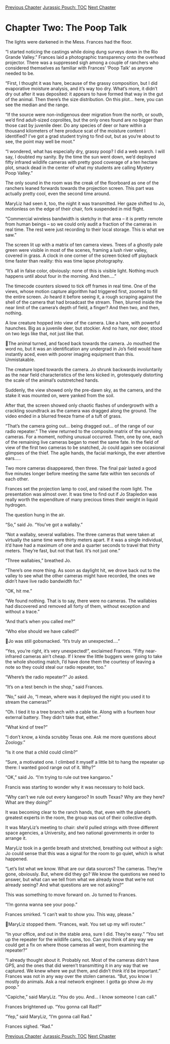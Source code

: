 [Previous Chapter](ch01.md) [Jurassic Pouch: TOC](README.md) [Next Chapter](ch03.md)

# Chapter Two: The Poop Talk

The lights were darkened in the Mess. Frances had the floor.

“I started noticing the castings while doing dung surveys down in the Rio Grande Valley.”
Frances laid a photographic transparency onto the overhead projector.
There was a suppressed sigh among a couple of ranchers who considered themselves as familiar with
Frances’ ‘Poop Talk’ as anyone needed to be.

“First, I thought it was hare, because of the grassy composition, but I did evaporative moisture analysis,
and it’s way too dry. What’s more, it didn’t dry out after it was deposited: it appears to have formed that
way in the gut of the animal. Then there’s the size distribution. On this plot… here, you can see the
median and the range.

“If the source were non-indigenous deer migration from the north, or south, we’d find adult-sized
coprolites, but the only ones found are no bigger than those cast by juvenile deer. Do any species of
deer or hare within a thousand kilometers of here produce scat of the moisture content I identified? I’ve
got a grad student trying to find out, but as you’re about to see, the point may well be moot.”

“I wondered, what has especially dry, grassy poop? I did a web search. I will say, I doubted my sanity.
By the time the sun went down, we’d deployed fifty infrared wildlife cameras with pretty good
coverage of a ten hectare plot, smack dead in the center of what my students are calling Mystery Poop
Valley.”

The only sound in the room was the creak of the floorboard as one of the ranchers leaned forwards
towards the projection screen. This part was actually pretty cool, even the second time around.

MaryLiz had seen it, too, the night it was transmitted. Her gaze shifted to Jo, motionless on the edge of
their chair, fork suspended in mid flight.

“Commercial wireless bandwidth is sketchy in that area – it is pretty remote from human beings – so
we could only audit a fraction of the cameras in real time. The rest were just recording to their local
storage. This is what we saw.”

The screen lit up with a matrix of ten camera views. Trees of a ghostly pale green were visible in most
of the scenes, framing a lush river valley, covered in grass. A clock in one corner of the screen ticked
off playback time faster than reality: this was time lapse photography.

“It’s all in false color, obviously: none of this is visible light. Nothing much happens until about four in
the morning. And then….”

The timecode counters slowed to tick off frames in real time. One of the views, whose motion capture
algorithm had triggered first, zoomed to fill the entire screen. Jo heard it before seeing it, a rough
scraping against the shell of the camera that had broadcast the stream. Then, blurred inside the near
limit of the camera’s depth of field, a finger? And then two, and then, nothing.

A low creature hopped into view of the camera. Like a hare, with powerful haunches. Big as a juvenile
deer, but stockier. And no hare, nor deer, stood on two legs like that, not just like that.

The animal turned, and faced back towards the camera. Jo mouthed the word no, but it was an
identification any undergrad in Jo’s field would have instantly aced, even with poorer imaging
equipment than this. Unmistakable.

The creature loped towards the camera. Jo shrunk backwards involuntarily as the near field
characteristics of the lens kicked in, grotesquely distorting the scale of the animal’s outstretched hands.

Suddenly, the view showed only the pre-dawn sky, as the camera, and the stake it was mounted on,
were yanked from the soil.

After that, the screen showed only chaotic flashes of undergrowth with a crackling soundtrack as the
camera was dragged along the ground. The video ended in a blurred freeze frame of a tuft of grass.

“That’s the camera going out… being dragged out… of the range of our radio repeater.”
The view returned to the composite matrix of the surviving cameras. For a moment, nothing unusual
occurred. Then, one by one, each of the remaining live cameras began to meet the same fate. In the
field of view of the first two cameras to be snatched, Jo could again see occasional glimpses of the
thief. The agile hands, the facial markings, the ever attentive ears…..

Two more cameras disappeared, then three. The final pair lasted a good five minutes longer before
meeting the same fate within ten seconds of each other.

Frances set the projection lamp to cool, and raised the room light. The presentation was almost over. It
was time to find out if Jo Stapledon was really worth the expenditure of many precious times their
weight in liquid hydrogen.

The question hung in the air.

“So,” said Jo. “You’ve got a wallaby.”

“Not a wallaby, several wallabies. The three cameras that were taken at virtually the same time were
thirty meters apart. If it was a single individual, it’d have had a maximum of one and a quarter seconds
to travel that thirty meters. They’re fast, but not that fast. It’s not just one.”

“Three wallabies,” breathed Jo.

“There’s one more thing. As soon as daylight hit, we drove back out to the valley to see what the other
cameras might have recorded, the ones we didn’t have live radio bandwidth for.”

“OK, hit me.”

“We found nothing. That is to say, there were no cameras. The wallabies had discovered and removed
all forty of them, without exception and without a trace.”

“And that’s when you called me?”

“Who else should we have called?”

Jo was still gobsmacked. “It’s truly an unexpected....”

“Yes, you’re right, it’s very unexpected!”, exclaimed Frances. “Fifty near-infrared cameras ain’t cheap.
If I knew the little buggers were going to take the whole shooting match, I’d have done them the
courtesy of leaving a note so they could steal our radio repeater, too.”

“Where’s the radio repeater?” Jo asked.

“It’s on a test bench in the shop,” said Frances.

“No,” said Jo, “I mean, where was it deployed the night you used it to stream the cameras?”

“Oh. I tied it to a tree branch with a cable tie. Along with a fourteen hour external battery. They didn’t take
that, either.”

“What kind of tree?”

“I don’t know, a kinda scrubby Texas one. Ask me more questions about Zoology.”

“Is it one that a child could climb?”

“Sure, a motivated one. I climbed it myself a little bit to hang the repeater up there: I wanted good
range out of it. Why?”

“OK,” said Jo. “I’m trying to rule out tree kangaroo.”

Francis was starting to wonder why it was necessary to hold back.

“Why can’t we rule out every kangaroo? In south Texas? Why are they here? What are they doing?”

It was becoming clear to the ranch hands, that, even with the planet’s greatest experts in the room, the
group was out of their collective depth.

It was MaryLiz’s meeting to chair: she’d pulled strings with three different space agencies, a
University, and two national governments in order to arrange it.

MaryLiz took in a gentle breath and stretched, breathing out without a sigh: Jo could sense that this was
a signal for the room to go quiet, which is what happened.

“Let’s list what we know. What are our data sources? The cameras. They’re gone, obviously. But,
where did they go? We know the questions we need to answer, but what can we tell from what we
already know that we’re not already seeing? And what questions are we not asking?”

This was something to move forward on. Jo turned to Frances.

“I’m gonna wanna see your poop.”

Frances smirked. “I can’t wait to show you. This way, please.”

MaryLiz stopped them. “Frances, wait. You set up my wifi router.”

“In your office, and out in the stable area, sure I did. They’re easy.”
“You set up the repeater for the wildlife cams, too. Can you think of any way we could get a fix on
where those cameras all went, from examining the repeater?”

“I already thought about it. Probably not. Most of the cameras didn’t have GPS, and the ones that did
weren’t transmitting it in any way that we captured. We knew where we put them, and didn’t think it’d
be important.” Frances was not in any way over the stolen cameras. “But, you know I mostly do
animals. Ask a real network engineer. I gotta go show Jo my poop.”

“Capiche,” said MaryLiz. “You do you. And… I know someone I can call.”

Frances brightened up. “You gonna call Rad?”

“Yep,” said MaryLiz, “I’m gonna call Rad.”

Frances sighed. “Rad.”

[Previous Chapter](ch01.md) [Jurassic Pouch: TOC](README.md) [Next Chapter](ch03.md)
